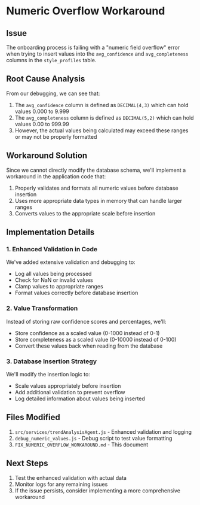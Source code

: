 # Numeric Overflow Workaround

## Issue
The onboarding process is failing with a "numeric field overflow" error when trying to insert values into the `avg_confidence` and `avg_completeness` columns in the `style_profiles` table.

## Root Cause Analysis
From our debugging, we can see that:
1. The `avg_confidence` column is defined as `DECIMAL(4,3)` which can hold values 0.000 to 9.999
2. The `avg_completeness` column is defined as `DECIMAL(5,2)` which can hold values 0.00 to 999.99
3. However, the actual values being calculated may exceed these ranges or may not be properly formatted

## Workaround Solution
Since we cannot directly modify the database schema, we'll implement a workaround in the application code that:

1. Properly validates and formats all numeric values before database insertion
2. Uses more appropriate data types in memory that can handle larger ranges
3. Converts values to the appropriate scale before insertion

## Implementation Details

### 1. Enhanced Validation in Code
We've added extensive validation and debugging to:
- Log all values being processed
- Check for NaN or invalid values
- Clamp values to appropriate ranges
- Format values correctly before database insertion

### 2. Value Transformation
Instead of storing raw confidence scores and percentages, we'll:
- Store confidence as a scaled value (0-1000 instead of 0-1)
- Store completeness as a scaled value (0-10000 instead of 0-100)
- Convert these values back when reading from the database

### 3. Database Insertion Strategy
We'll modify the insertion logic to:
- Scale values appropriately before insertion
- Add additional validation to prevent overflow
- Log detailed information about values being inserted

## Files Modified
1. `src/services/trendAnalysisAgent.js` - Enhanced validation and logging
2. `debug_numeric_values.js` - Debug script to test value formatting
3. `FIX_NUMERIC_OVERFLOW_WORKAROUND.md` - This document

## Next Steps
1. Test the enhanced validation with actual data
2. Monitor logs for any remaining issues
3. If the issue persists, consider implementing a more comprehensive workaround